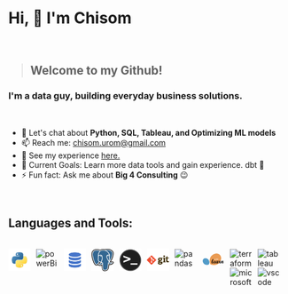 <h1>Hi, 👋 I'm Chisom</h1>
<br>

> ## Welcome to my Github!

### **I'm a data guy, building everyday business solutions.**

<br>

- 💬 Let's chat about **Python, SQL, Tableau, and Optimizing ML models**
- 📫 Reach me: [chisom.urom@gmail.com](chisom.urom@gmail.com)
- 📄 See my experience [here.](https://ng.linkedin.com/in/chisom-urom)
- 🥅 Current Goals: Learn more data tools and gain experience. dbt 🚀
- ⚡ Fun fact: Ask me about **Big 4 Consulting** 😉

<br>

<h2>Languages and Tools:</h2>


<br>

<div>
<img align="left" alt="Python" width="40px" src="https://raw.githubusercontent.com/github/explore/80688e429a7d4ef2fca1e82350fe8e3517d3494d/topics/python/python.png?size=48" style="padding-right:10px;" />
<img align="left" alt="powerBi" width="40px" src="https://upload.wikimedia.org/wikipedia/commons/thumb/c/cf/New_Power_BI_Logo.svg/2048px-New_Power_BI_Logo.svg.png" style="padding-right:10px;" />
<img align="left" alt="sql" width="40px" src="https://raw.githubusercontent.com/github/explore/80688e429a7d4ef2fca1e82350fe8e3517d3494d/topics/sql/sql.png?size=48" style="padding-right:10px;" />
<img align="left" alt="postgres" width="40px" src="https://raw.githubusercontent.com/github/explore/80688e429a7d4ef2fca1e82350fe8e3517d3494d/topics/postgresql/postgresql.png?size=48" style="padding-right:10px;" />
<img align="left" alt="terminal" width="40px" src="https://raw.githubusercontent.com/github/explore/d92924b1d925bb134e308bd29c9de6c302ed3beb/topics/terminal/terminal.png?size=48" style="padding-right:10px;"/>
<img align="left" alt="git" width="40px" src="https://raw.githubusercontent.com/github/explore/80688e429a7d4ef2fca1e82350fe8e3517d3494d/topics/git/git.png?size=48" style="padding-right:10px;"/>
<img align="left" alt="pandas" width="40px" src="https://github.com/pandas-dev.png?size=40" style="padding-right:10px;"/>
<img align="left" alt="scikit" width="40px" src="https://raw.githubusercontent.com/github/explore/80688e429a7d4ef2fca1e82350fe8e3517d3494d/topics/scikit-learn/scikit-learn.png?size=48" style="padding-right:10px;"/>
<img align="left" alt="terraform" width="40px" src="https://github.com/terraform-google-modules.png?size=40" style="padding-right:10px;"/>
<img align="left" alt="tableau" width="40px" src="https://github.com/tableau.png?size=40" style="padding-right:10px;"/>
<img align="left" alt="microsoft" width="40px" src="https://github.com/microsoft.png?size=40" style="padding-right:10px;"/>
<img align="left" alt="vscode" width="40px" src="https://cdn.jsdelivr.net/gh/devicons/devicon/icons/vscode/vscode-original.svg" style="padding-right:10px;"/>
</div>
<br>
